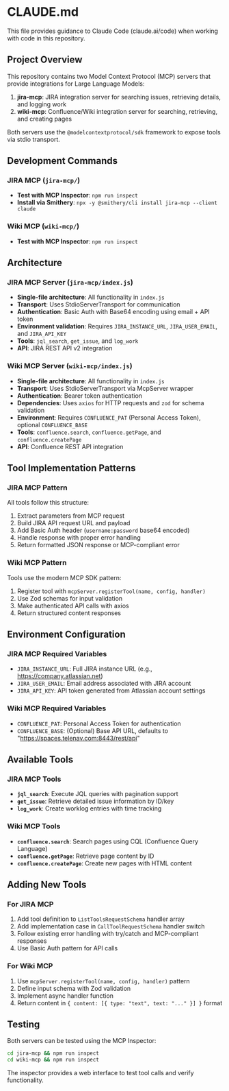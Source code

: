 # CLAUDE.md

This file provides guidance to Claude Code (claude.ai/code) when working with code in this repository.

## Project Overview

This repository contains two Model Context Protocol (MCP) servers that provide integrations for Large Language Models:

1. **jira-mcp**: JIRA integration server for searching issues, retrieving details, and logging work
2. **wiki-mcp**: Confluence/Wiki integration server for searching, retrieving, and creating pages

Both servers use the `@modelcontextprotocol/sdk` framework to expose tools via stdio transport.

## Development Commands

### JIRA MCP (`jira-mcp/`)
- **Test with MCP Inspector**: `npm run inspect`
- **Install via Smithery**: `npx -y @smithery/cli install jira-mcp --client claude`

### Wiki MCP (`wiki-mcp/`)
- **Test with MCP Inspector**: `npm run inspect`

## Architecture

### JIRA MCP Server (`jira-mcp/index.js`)
- **Single-file architecture**: All functionality in `index.js`
- **Transport**: Uses StdioServerTransport for communication
- **Authentication**: Basic Auth with Base64 encoding using email + API token
- **Environment validation**: Requires `JIRA_INSTANCE_URL`, `JIRA_USER_EMAIL`, and `JIRA_API_KEY`
- **Tools**: `jql_search`, `get_issue`, and `log_work`
- **API**: JIRA REST API v2 integration

### Wiki MCP Server (`wiki-mcp/index.js`)
- **Single-file architecture**: All functionality in `index.js`
- **Transport**: Uses StdioServerTransport via McpServer wrapper
- **Authentication**: Bearer token authentication
- **Dependencies**: Uses `axios` for HTTP requests and `zod` for schema validation
- **Environment**: Requires `CONFLUENCE_PAT` (Personal Access Token), optional `CONFLUENCE_BASE`
- **Tools**: `confluence.search`, `confluence.getPage`, and `confluence.createPage`
- **API**: Confluence REST API integration

## Tool Implementation Patterns

### JIRA MCP Pattern
All tools follow this structure:
1. Extract parameters from MCP request
2. Build JIRA API request URL and payload
3. Add Basic Auth header (`username:password` base64 encoded)
4. Handle response with proper error handling
5. Return formatted JSON response or MCP-compliant error

### Wiki MCP Pattern
Tools use the modern MCP SDK pattern:
1. Register tool with `mcpServer.registerTool(name, config, handler)`
2. Use Zod schemas for input validation
3. Make authenticated API calls with axios
4. Return structured content responses

## Environment Configuration

### JIRA MCP Required Variables
- `JIRA_INSTANCE_URL`: Full JIRA instance URL (e.g., https://company.atlassian.net)
- `JIRA_USER_EMAIL`: Email address associated with JIRA account
- `JIRA_API_KEY`: API token generated from Atlassian account settings

### Wiki MCP Required Variables
- `CONFLUENCE_PAT`: Personal Access Token for authentication
- `CONFLUENCE_BASE`: (Optional) Base API URL, defaults to "https://spaces.telenav.com:8443/rest/api"

## Available Tools

### JIRA MCP Tools
- **`jql_search`**: Execute JQL queries with pagination support
- **`get_issue`**: Retrieve detailed issue information by ID/key
- **`log_work`**: Create worklog entries with time tracking

### Wiki MCP Tools
- **`confluence.search`**: Search pages using CQL (Confluence Query Language)
- **`confluence.getPage`**: Retrieve page content by ID
- **`confluence.createPage`**: Create new pages with HTML content

## Adding New Tools

### For JIRA MCP
1. Add tool definition to `ListToolsRequestSchema` handler array
2. Add implementation case in `CallToolRequestSchema` handler switch
3. Follow existing error handling with try/catch and MCP-compliant responses
4. Use Basic Auth pattern for API calls

### For Wiki MCP
1. Use `mcpServer.registerTool(name, config, handler)` pattern
2. Define input schema with Zod validation
3. Implement async handler function
4. Return content in `{ content: [{ type: "text", text: "..." }] }` format

## Testing

Both servers can be tested using the MCP Inspector:
```bash
cd jira-mcp && npm run inspect
cd wiki-mcp && npm run inspect
```

The inspector provides a web interface to test tool calls and verify functionality.